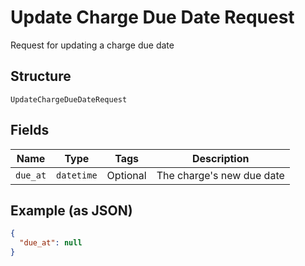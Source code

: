 
# Update Charge Due Date Request

Request for updating a charge due date

## Structure

`UpdateChargeDueDateRequest`

## Fields

| Name | Type | Tags | Description |
|  --- | --- | --- | --- |
| `due_at` | `datetime` | Optional | The charge's new due date |

## Example (as JSON)

```json
{
  "due_at": null
}
```

